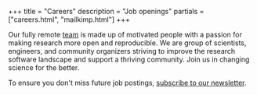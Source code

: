 +++
title = "Careers"
description = "Job openings"
partials = ["careers.html", "mailkimp.html"]
+++

Our fully remote [team](/about/#team) is made up of motivated people with a passion for making research more open and reproducible. We are group of scientists, engineers, and community organizers striving to improve the research software landscape and support a thriving community. Join us in changing science for the better.

To ensure you don't miss future job postings, [subscribe to our newsletter](/news).

